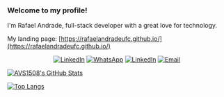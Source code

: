 ### Welcome to my profile!

I'm Rafael Andrade, full-stack developer with a great love for technology.

My landing page: [https://rafaelandradeufc.github.io/](https://rafaelandradeufc.github.io/)


<p align="center">  
 <a href="https://www.linkedin.com/in/rafaelandradeufc/"><img alt="LinkedIn" src="https://img.shields.io/badge/LinkedIn-rafaelandradeufc-blue?style=flat&logo=linkedin"></a>
 <a href="https://wa.me/5588996203845?text=Ol%C3%A1%2C%20visitei%20seu%20Github!%0A%0A"><img alt="WhatsApp" src="https://img.shields.io/badge/WhatsApp-Rafael%20Andrade-brightgreen?style=flat&logo=whatsapp"></a>
 <a href="https://t.me/rafaelandradeufc"><img alt="LinkedIn" src="https://img.shields.io/badge/Telegram-@rafaelandradeufc-blue?style=flat&logo=telegram"></a>
 <a href="mailto:arkikis181@gmail.com"><img alt="Email" src="https://img.shields.io/badge/Email-arkikis181%40gmail.com-red?style=flat&logo=gmail"></a>
</p>

[![AVS1508's GitHub Stats](https://github-readme-stats.vercel.app/api/?username=rafaelandradeufc&theme=vue&count_private=true&show_icons=true&include_all_commits=true)](https://github.com/rafaelandradeufc)

[![Top Langs](https://github-readme-stats.vercel.app/api/top-langs/?username=rafaelandradeufc&theme=vue&count_private=true&show_icons=true)](https://github.com/rafaelandradeufc)

